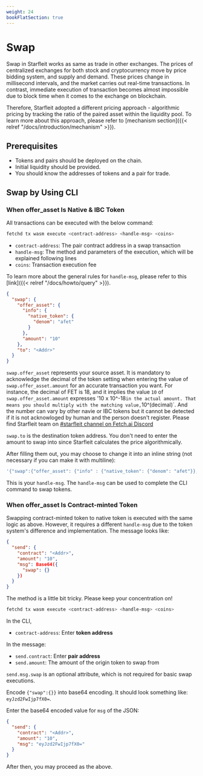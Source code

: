 ```yaml
---
weight: 24
bookFlatSection: true
---
```


# Swap

Swap in Starfleit works as same as trade in other exchanges. The prices of centralized exchanges for both stock and cryptocurrency move by price bidding system, and supply and demand. These prices change in millisecond intervals, and the market carries out real-time transactions. In contrast, immediate execution of transaction becomes almost impossible due to block time when it comes to the exchange on blockchain.

Therefore, Starfleit adopted a different pricing approach - algorithmic pricing by tracking the ratio of the paired asset within the liquidity pool. To learn more about this approach, please refer to [mechanism section]({{< relref "/docs/introduction/mechanism" >}}).

## Prerequisites

- Tokens and pairs should be deployed on the chain.
- Initial liquidity should be provided.
- You should know the addresses of tokens and a pair for trade.

## Swap by Using CLI

### When offer_asset Is Native & IBC Token

All transactions can be executed with the below command:

```bash
fetchd tx wasm execute <contract-address> <handle-msg> <coins>
```

- `contract-address`: The pair contract address in a swap transaction
- `handle-msg`: The method and parameters of the execution, which will be explained following lines
- `coins`: Transaction execution fee

To learn more about the general rules for `handle-msg`, please refer to this [link]({{< relref "/docs/howto/query" >}}).

```json
{
  "swap": {
    "offer_asset": {
      "info": {
        "native_token": {
          "denom": "afet"
        }
      },
      "amount": "10"
    },
    "to": "<Addr>"
  }
}
```

`swap.offer_asset` represents your source asset. It is mandatory to acknowledge the decimal of the token setting when entering the value of `swap.offer_asset.amount` for an accurate transaction you want. For instance, the decimal of FET is 18, and it implies the value `10` of `swap.offer_asset.amount` expresses '10 x 10^-18` in the actual amount. That means you should multiply with the matching value, `10^(decimal)`. And the number can vary by other navie or IBC tokens but it cannot be detected if it is not acknowloged by human and the person doesn't register. Please find Starfleit team on [#starfleit channel on Fetch.ai Discord](https://bit.ly/3ra5uMI)

`swap.to` is the destination token address. You don't need to enter the amount to swap into since Starfleit calculates the price algorithmically.

After filling them out, you may choose to change it into an inline string (not necessary if you can make it with multiline):

```bash
'{"swap":{"offer_asset": {"info" : {"native_token": {"denom": "afet"}},"amount": "10"},"to": "<Addr>",}}'
```

This is your `handle-msg`. The `handle-msg` can be used to complete the CLI command to swap tokens.

### When offer_asset Is Contract-minted Token

Swapping contract-minted token to native token is executed with the same logic as above. However, it requires a different `handle-msg` due to the token system's difference and implementation. The message looks like:

```json
{
  "send": {
    "contract": "<Addr>",
    "amount": "10",
    "msg": Base64({
      "swap": {}
    })
  }
}
```

The method is a little bit tricky. Please keep your concentration on!

```bash
fetchd tx wasm execute <contract-address> <handle-msg> <coins>
```

In the CLI,
- `contract-address`: Enter **token address**

In the message:
- `send.contract`: Enter **pair address**
- `send.amount`: The amount of the origin token to swap from

`send.msg.swap` is an optional attribute, which is not required for basic swap executions.

Encode `{"swap":{}}` into base64 encoding. It should look something like: `eyJzd2FwIjp7fX0=`.

Enter the base64 encoded value for `msg` of the JSON:

```json
{
  "send": {
    "contract": "<Addr>",
    "amount": "10",
    "msg": "eyJzd2FwIjp7fX0="
  }
}
```

After then, you may proceed as the above.
